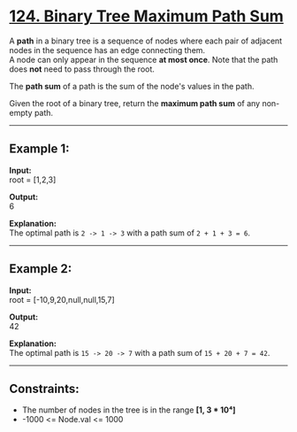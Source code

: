 # [124. Binary Tree Maximum Path Sum](https://leetcode.com/problems/binary-tree-maximum-path-sum/description/)

A **path** in a binary tree is a sequence of nodes where each pair of adjacent nodes in the sequence has an edge connecting them.  
A node can only appear in the sequence **at most once**. Note that the path does **not** need to pass through the root.

The **path sum** of a path is the sum of the node's values in the path.

Given the root of a binary tree, return the **maximum path sum** of any non-empty path.

---

## Example 1:

**Input:**  
root = [1,2,3]  

**Output:**  
6  

**Explanation:**  
The optimal path is `2 -> 1 -> 3` with a path sum of `2 + 1 + 3 = 6`.

---

## Example 2:

**Input:**  
root = [-10,9,20,null,null,15,7]  

**Output:**  
42  

**Explanation:**  
The optimal path is `15 -> 20 -> 7` with a path sum of `15 + 20 + 7 = 42`.

---

## Constraints:

- The number of nodes in the tree is in the range **[1, 3 * 10⁴]**  
- -1000 <= Node.val <= 1000
